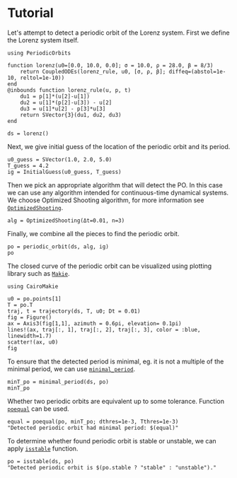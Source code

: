 # Tutorial

Let's attempt to detect a periodic orbit of the Lorenz system. First we define the Lorenz 
system itself.

```@example MAIN
using PeriodicOrbits

function lorenz(u0=[0.0, 10.0, 0.0]; σ = 10.0, ρ = 28.0, β = 8/3)
    return CoupledODEs(lorenz_rule, u0, [σ, ρ, β]; diffeq=(abstol=1e-10, reltol=1e-10))
end
@inbounds function lorenz_rule(u, p, t)
    du1 = p[1]*(u[2]-u[1])
    du2 = u[1]*(p[2]-u[3]) - u[2]
    du3 = u[1]*u[2] - p[3]*u[3]
    return SVector{3}(du1, du2, du3)
end

ds = lorenz()
```

Next, we give initial guess of the location of the periodic orbit and its period.

```@example MAIN
u0_guess = SVector(1.0, 2.0, 5.0)
T_guess = 4.2
ig = InitialGuess(u0_guess, T_guess) 
```
Then we pick an appropriate algorithm that will detect the PO. In this case we can use 
any algorithm intended for continuous-time dynamical systems. We choose Optimized Shooting 
algorithm, for more information see [`OptimizedShooting`](@ref).

```@example MAIN
alg = OptimizedShooting(Δt=0.01, n=3)
```

Finally, we combine all the pieces to find the periodic orbit.

```@example MAIN
po = periodic_orbit(ds, alg, ig)
po
```

The closed curve of the periodic orbit can be visualized using plotting library such as 
[`Makie`](https://github.com/MakieOrg/Makie.jl).


```@example MAIN
using CairoMakie

u0 = po.points[1]
T = po.T
traj, t = trajectory(ds, T, u0; Dt = 0.01)
fig = Figure()
ax = Axis3(fig[1,1], azimuth = 0.6pi, elevation= 0.1pi)
lines!(ax, traj[:, 1], traj[:, 2], traj[:, 3], color = :blue, linewidth=1.7)
scatter!(ax, u0)
fig
```

To ensure that the detected period is minimal, eg. it is not a multiple of the minimal 
period, we can use [`minimal_period`](@ref).

```@example MAIN
minT_po = minimal_period(ds, po)
minT_po
```

Whether two periodic orbits are equivalent up to some tolerance. Function [`poequal`](@ref) 
can be used.

```@example MAIN
equal = poequal(po, minT_po; dthres=1e-3, Tthres=1e-3)
"Detected periodic orbit had minimal period: $(equal)"
```

To determine whether found periodic orbit is stable or unstable, we can apply 
[`isstable`](@ref) function.

```@example MAIN
po = isstable(ds, po)
"Detected periodic orbit is $(po.stable ? "stable" : "unstable")."
```